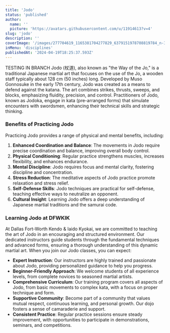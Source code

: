 ```yaml
---
title: 'Jodo'
status: 'published'
author:
  name: ''
  picture: 'https://avatars.githubusercontent.com/u/11914613?v=4'
slug: 'jodo'
description: ''
coverImage: '/images/277704619_1165381704277829_6379151978708819784_n-IyMT.jpg'
inMenu: 'disciplines'
publishedAt: '2024-04-19T18:25:37.593Z'
---
```


TESTING IN BRANCH Jodo (杖道), also known as "the Way of the Jo," is a traditional Japanese martial art that focuses on the use of the Jo, a wooden staff typically about 128 cm (50 inches) long. Developed by Muso Gonnosuke in the early 17th century, Jodo was created as a means to defend against the katana. The art combines strikes, thrusts, sweeps, and blocks, emphasizing fluidity, precision, and control. Practitioners of Jodo, known as Jodoka, engage in kata (pre-arranged forms) that simulate encounters with swordsmen, enhancing their technical skills and strategic thinking.

### Benefits of Practicing Jodo

Practicing Jodo provides a range of physical and mental benefits, including:

1. **Enhanced Coordination and Balance**: The movements in Jodo require precise coordination and balance, improving overall body control.
2. **Physical Conditioning**: Regular practice strengthens muscles, increases flexibility, and enhances endurance.
3. **Mental Discipline**: Jodo requires focus and mental clarity, fostering discipline and concentration.
4. **Stress Reduction**: The meditative aspects of Jodo practice promote relaxation and stress relief.
5. **Self-Defense Skills**: Jodo techniques are practical for self-defense, teaching effective ways to neutralize an opponent.
6. **Cultural Insight**: Learning Jodo offers a deep understanding of Japanese martial traditions and the samurai code.

### Learning Jodo at DFWKIK

At Dallas Fort-Worth Kendo & Iaido Kyokai, we are committed to teaching the art of Jodo in an encouraging and structured environment. Our dedicated instructors guide students through the fundamental techniques and advanced forms, ensuring a thorough understanding of this dynamic martial art. When you join our Jodo classes, you can expect:

- **Expert Instruction**: Our instructors are highly trained and passionate about Jodo, providing personalized guidance to help you progress.
- **Beginner-Friendly Approach**: We welcome students of all experience levels, from complete novices to seasoned martial artists.
- **Comprehensive Curriculum**: Our training program covers all aspects of Jodo, from basic movements to complex kata, with a focus on proper technique and form.
- **Supportive Community**: Become part of a community that values mutual respect, continuous learning, and personal growth. Our dojo fosters a sense of camaraderie and support.
- **Consistent Practice**: Regular practice sessions ensure steady improvement, with opportunities to participate in demonstrations, seminars, and competitions.